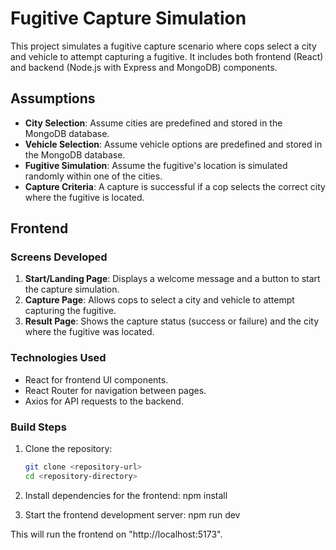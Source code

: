 # Fugitive Capture Simulation

This project simulates a fugitive capture scenario where cops select a city and vehicle to attempt capturing a fugitive. It includes both frontend (React) and backend (Node.js with Express and MongoDB) components.

## Assumptions

- **City Selection**: Assume cities are predefined and stored in the MongoDB database.
- **Vehicle Selection**: Assume vehicle options are predefined and stored in the MongoDB database.
- **Fugitive Simulation**: Assume the fugitive's location is simulated randomly within one of the cities.
- **Capture Criteria**: A capture is successful if a cop selects the correct city where the fugitive is located.

## Frontend

### Screens Developed

1. **Start/Landing Page**: Displays a welcome message and a button to start the capture simulation.
2. **Capture Page**: Allows cops to select a city and vehicle to attempt capturing the fugitive.
3. **Result Page**: Shows the capture status (success or failure) and the city where the fugitive was located.

### Technologies Used

- React for frontend UI components.
- React Router for navigation between pages.
- Axios for API requests to the backend.

### Build Steps

1. Clone the repository:
   ```bash
   git clone <repository-url>
   cd <repository-directory>


2. Install dependencies for the frontend:
    npm install

3.  Start the frontend development server:
    npm run dev

This will run the frontend on "http://localhost:5173".